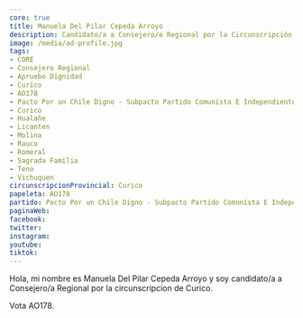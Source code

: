 ```yaml
---
core: true
title: Manuela Del Pilar Cepeda Arroyo
description: Candidato/a a Consejero/a Regional por la Circunscripción de Curico
image: /media/ad-profile.jpg
tags:
- CORE
- Consejero Regional
- Apruebo Dignidad
- Curico
- AO178
- Pacto Por un Chile Digno - Subpacto Partido Comunista E Independientes - Independientes
- Curico
- Hualañe
- Licanten
- Molina
- Rauco
- Romeral
- Sagrada Familia
- Teno
- Vichuquen
circunscripcionProvincial: Curico
papeleta: AO178
partido: Pacto Por un Chile Digno - Subpacto Partido Comunista E Independientes - Independientes
paginaWeb:
facebook:
twitter:
instagram:
youtube:
tiktok:
---
```

Hola, mi nombre es Manuela Del Pilar Cepeda Arroyo y soy candidato/a a Consejero/a Regional por la circunscripcion de Curico.

Vota AO178.